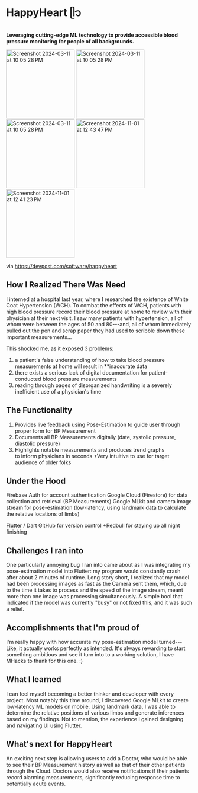 # HappyHeart ᥫ᭡
**Leveraging cutting-edge ML technology to provide accessible blood pressure monitoring for people of all backgrounds.**

<img width="185" alt="Screenshot 2024-03-11 at 10 05 28 PM" src="https://github.com/jamalvh/happyheart/assets/113135025/fe1ad3ce-d42c-4bbf-93c5-9a6096e3a428">
<img width="185" alt="Screenshot 2024-03-11 at 10 05 28 PM" src="https://github.com/jamalvh/happyheart/assets/113135025/f88de365-ec94-4441-aa79-0c803e00888d">
<img width="185" alt="Screenshot 2024-03-11 at 10 05 28 PM" src="https://github.com/jamalvh/happyheart/assets/113135025/35a3d697-92f5-4796-aca7-8e9c56071cd5">
<img width="185" alt="Screenshot 2024-11-01 at 12 43 47 PM" src="https://github.com/user-attachments/assets/b60c12fc-512a-4e01-a5e4-5a7deb3fc84f">
<img width="185" alt="Screenshot 2024-11-01 at 12 41 23 PM" src="https://github.com/user-attachments/assets/74e9b20c-7b9a-406d-a077-9afb71387386">

via https://devpost.com/software/happyheart

How I Realized There Was Need
-------------------------------------------

I interned at a hospital last year, where I researched the existence of White Coat Hypertension (WCH). To combat the effects of WCH, patients with high blood pressure record their blood pressure at home to review with their physician at their next visit. I saw many patients with hypertension, all of whom were between the ages of 50 and 80---and, all of whom immediately pulled out the pen and scrap paper they had used to scribble down these important measurements...

This shocked me, as it exposed 3 problems: 
1) a patient's false understanding of how to take blood pressure measurements at home will result in **inaccurate data
2) there exists a serious lack of digital documentation for patient-conducted blood pressure measurements
3) reading through pages of disorganized handwriting is a severely inefficient use of a physician's time

The Functionality
-----------------

1) Provides live feedback using Pose-Estimation to guide user through proper form for BP Measurement
2) Documents all BP Measurements digitally (date, systolic pressure, diastolic pressure)
3) Highlights notable measurements and produces trend graphs to inform physicians in seconds +Very intuitive to use for target audience of older folks

Under the Hood
--------------

Firebase Auth for account authentication Google Cloud (Firestore) for data collection and retrieval (BP Measurements) Google MLkit and camera image stream for pose-estimation (low-latency, using landmark data to calculate the relative locations of limbs)

Flutter / Dart GitHub for version control +Redbull for staying up all night finishing

Challenges I ran into
---------------------

One particularly annoying bug I ran into came about as I was integrating my pose-estimation model into Flutter: my program would constantly crash after about 2 minutes of runtime. Long story short, I realized that my model had been processing images as fast as the Camera sent them, which, due to the time it takes to process and the speed of the image stream, meant more than one image was processing simultaneously. A simple bool that indicated if the model was currently "busy" or not fixed this, and it was such a relief.

Accomplishments that I'm proud of
---------------------------------

I'm really happy with how accurate my pose-estimation model turned--- Like, it actually works perfectly as intended. It's always rewarding to start something ambitious and see it turn into to a working solution, I have MHacks to thank for this one. :)

What I learned
--------------

I can feel myself becoming a better thinker and developer with every project. Most notably this time around, I discovered Google MLkit to create low-latency ML models on mobile. Using landmark data, I was able to determine the relative positions of various limbs and generate inferences based on my findings. Not to mention, the experience I gained designing and navigating UI using Flutter.

What's next for HappyHeart
--------------------------

An exciting next step is allowing users to add a Doctor, who would be able to see their BP Measurement history as well as that of their other patients through the Cloud. Doctors would also receive notifications if their patients record alarming measurements, significantly reducing response time to potentially acute events.





